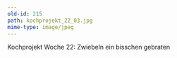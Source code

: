 ```yaml
---
old-id: 215
path: kochprojekt_22_03.jpg
mime-type: image/jpeg
---
```

Kochprojekt Woche 22:
Zwiebeln ein bisschen gebraten
